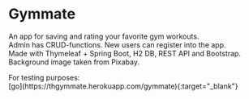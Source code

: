 # Gymmate
<p>
An app for saving and rating your favorite gym workouts.<br/>
Admin has CRUD-functions. New users can register into the app.<br/>
Made with Thymeleaf + Spring Boot, H2 DB, REST API and Bootstrap.<br/>
Background image taken from Pixabay.
</p>
<p>
For testing purposes:<br/>
[go](https://thgymmate.herokuapp.com/gymmate){:target="_blank"}<br/>
</p>
